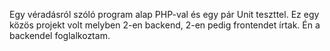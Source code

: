 Egy véradásról szóló program alap PHP-val és egy pár Unit teszttel. Ez egy közös projekt volt melyben 2-en backend, 2-en pedig frontendet írtak. Én a backendel foglalkoztam.
